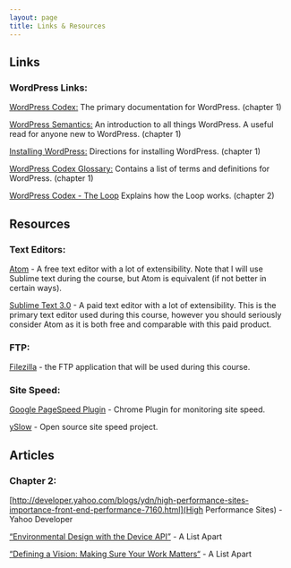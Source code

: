```yaml
---
layout: page
title: Links & Resources
---
```


## Links

### WordPress Links:

[WordPress Codex:](https://codex.wordpress.org/)
The primary documentation for WordPress. (chapter 1)

[WordPress Semantics:](https://codex.wordpress.org/WordPress_Semantics)
An introduction to all things WordPress. A useful read for anyone new to WordPress. (chapter 1)

[Installing WordPress:](https://codex.wordpress.org/Installing_WordPress) 
Directions for installing WordPress. (chapter 1)

[WordPress Codex Glossary:](http://codex.wordpress.org/Glossary)
Contains a list of terms and definitions for WordPress. (chapter 1)

[WordPress Codex - The Loop](https://codex.wordpress.org/The_Loop)
Explains how the Loop works. (chapter 2)

## Resources

### Text Editors:

[Atom](https://atom.io/) - A free text editor with a lot of extensibility. Note that I will use Sublime text during the course, but Atom is equivalent (if not better in certain ways).

[Sublime Text 3.0](http://www.sublimetext.com/) - A paid text editor with a lot of extensibility. This is the primary text editor used during this course, however you should seriously consider Atom as it is both free and comparable with this paid product. 

### FTP:

[Filezilla](https://filezilla-project.org/) - the FTP application that will be used during this course.

### Site Speed:

[Google PageSpeed Plugin](https://developers.google.com/speed/pagespeed/) - Chrome Plugin for monitoring site speed.

[ySlow](http://yslow.org/) - Open source site speed project.

## Articles

### Chapter 2:

[http://developer.yahoo.com/blogs/ydn/high-performance-sites-importance-front-end-performance-7160.html](High Performance Sites) - Yahoo Developer

[“Environmental Design with the Device API”](http://alistapart.com/article/environmental-design-with-the-device-api) - A List Apart

[“Defining a Vision: Making Sure Your Work Matters“](http://alistapart.com/article/defining-a-vision-making-sure-your-work-matters) - A List Apart